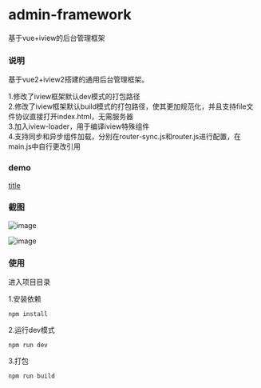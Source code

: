 # admin-framework
基于vue+iview的后台管理框架

### 说明
基于vue2+iview2搭建的通用后台管理框架。

1.修改了iview框架默认dev模式的打包路径     
2.修改了iview框架默认build模式的打包路径，使其更加规范化，并且支持file文件协议直接打开index.html，无需服务器     
3.加入iview-loader，用于编译iview特殊组件     
4.支持同步和异步组件加载，分别在router-sync.js和router.js进行配置，在main.js中自行更改引用     

### demo
[title](https://826327700.github.io/admin-framework/dist/#/)

### 截图
![image](https://thumbnail0.baidupcs.com/thumbnail/d920cb955cbbe09ef715f05f3e5dac93?fid=34909054-250528-682388296417668&time=1508299200&rt=sh&sign=FDTAER-DCb740ccc5511e5e8fedcff06b081203-EfsOhpJ4mY4iJmGqCsDc5VrCvNg%3D&expires=8h&chkv=0&chkbd=0&chkpc=&dp-logid=6738062606161998182&dp-callid=0&size=c1600_u900&quality=90&vuk=-&ft=video)    
      
![image](https://thumbnail0.baidupcs.com/thumbnail/c2772e504eddde116da444e4453d35b8?fid=34909054-250528-948551876237387&time=1508299200&rt=sh&sign=FDTAER-DCb740ccc5511e5e8fedcff06b081203-m5L59MxdMGVYHT%2BOe%2FCW2UX276I%3D&expires=8h&chkv=0&chkbd=0&chkpc=&dp-logid=6738062606161998182&dp-callid=0&size=c1600_u900&quality=90&vuk=-&ft=video)

### 使用
进入项目目录       

1.安装依赖
```
npm install
```
2.运行dev模式      
```
npm run dev
```
3.打包    
```
npm run build
```